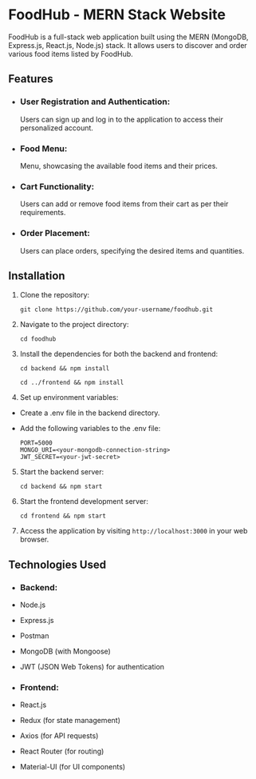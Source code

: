 # FoodHub - MERN Stack Website

FoodHub is a full-stack web application built using the MERN (MongoDB, Express.js, React.js, Node.js) stack. It allows users to discover and order various food items listed by FoodHub.


## Features

- ### User Registration and Authentication:
  Users can sign up and log in to the application to access their personalized account.

- ### Food Menu:
  Menu, showcasing the available food items and their prices.

- ### Cart Functionality: 
  Users can add or remove food items from their cart as per their requirements.

- ### Order Placement:
  Users can place orders, specifying the desired items and quantities.  

## Installation

1. Clone the repository:

   ```
   git clone https://github.com/your-username/foodhub.git
   ```

2. Navigate to the project directory:

   ```
   cd foodhub
   ```

3. Install the dependencies for both the backend and frontend:

   ```
   cd backend && npm install
   ```
   ```
   cd ../frontend && npm install
   ```

4. Set up environment variables:

  - Create a .env file in the backend directory.
  - Add the following variables to the .env file:

     ```
     PORT=5000
     MONGO_URI=<your-mongodb-connection-string>
     JWT_SECRET=<your-jwt-secret>
     ```

5. Start the backend server:

   ```
   cd backend && npm start
   ```

5. Start the frontend development server:

   ```
   cd frontend && npm start
   ```

6. Access the application by visiting `http://localhost:3000` in your web browser.


## Technologies Used

- ### Backend:
 - Node.js
 - Express.js
 - Postman
 - MongoDB (with Mongoose)
 - JWT (JSON Web Tokens) for authentication

- ### Frontend:
 - React.js
 - Redux (for state management)
 - Axios (for API requests)
 - React Router (for routing)
 - Material-UI (for UI components)




